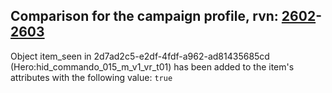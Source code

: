 ## Comparison for the campaign profile, rvn: [2602](https://github.com/PRO100KatYT/FortniteProfileRevisions/tree/main/profiles/campaign/2602%20campaign.json)-[2603](https://github.com/PRO100KatYT/FortniteProfileRevisions/tree/main/profiles/campaign/2603%20campaign.json)

Object item_seen in 2d7ad2c5-e2df-4fdf-a962-ad81435685cd (Hero:hid_commando_015_m_v1_vr_t01) has been added to the item's attributes with the following value: `true`
<br><br>

